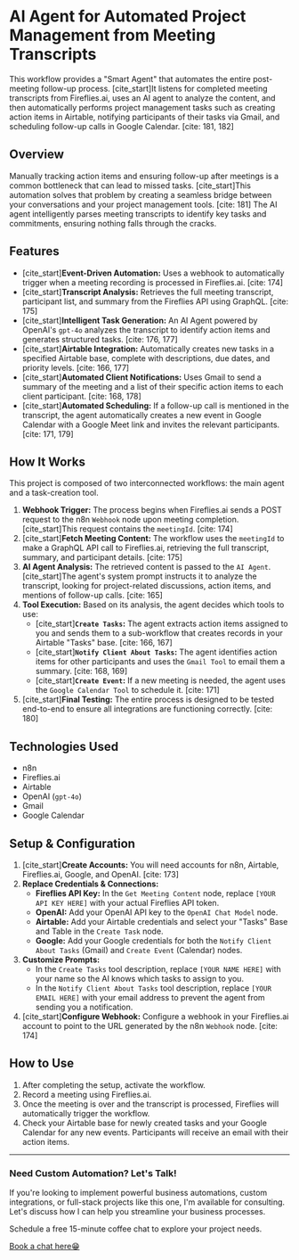 # AI Agent for Automated Project Management from Meeting Transcripts

This workflow provides a "Smart Agent" that automates the entire post-meeting follow-up process. [cite_start]It listens for completed meeting transcripts from Fireflies.ai, uses an AI agent to analyze the content, and then automatically performs project management tasks such as creating action items in Airtable, notifying participants of their tasks via Gmail, and scheduling follow-up calls in Google Calendar. [cite: 181, 182]

## Overview

Manually tracking action items and ensuring follow-up after meetings is a common bottleneck that can lead to missed tasks. [cite_start]This automation solves that problem by creating a seamless bridge between your conversations and your project management tools. [cite: 181] The AI agent intelligently parses meeting transcripts to identify key tasks and commitments, ensuring nothing falls through the cracks.

## Features

* [cite_start]**Event-Driven Automation:** Uses a webhook to automatically trigger when a meeting recording is processed in Fireflies.ai. [cite: 174]
* [cite_start]**Transcript Analysis:** Retrieves the full meeting transcript, participant list, and summary from the Fireflies API using GraphQL. [cite: 175]
* [cite_start]**Intelligent Task Generation:** An AI Agent powered by OpenAI's `gpt-4o` analyzes the transcript to identify action items and generates structured tasks. [cite: 176, 177]
* [cite_start]**Airtable Integration:** Automatically creates new tasks in a specified Airtable base, complete with descriptions, due dates, and priority levels. [cite: 166, 177]
* [cite_start]**Automated Client Notifications:** Uses Gmail to send a summary of the meeting and a list of their specific action items to each client participant. [cite: 168, 178]
* [cite_start]**Automated Scheduling:** If a follow-up call is mentioned in the transcript, the agent automatically creates a new event in Google Calendar with a Google Meet link and invites the relevant participants. [cite: 171, 179]

## How It Works

This project is composed of two interconnected workflows: the main agent and a task-creation tool.

1.  **Webhook Trigger:** The process begins when Fireflies.ai sends a POST request to the n8n `Webhook` node upon meeting completion. [cite_start]This request contains the `meetingId`. [cite: 174]
2.  [cite_start]**Fetch Meeting Content:** The workflow uses the `meetingId` to make a GraphQL API call to Fireflies.ai, retrieving the full transcript, summary, and participant details. [cite: 175]
3.  **AI Agent Analysis:** The retrieved content is passed to the `AI Agent`. [cite_start]The agent's system prompt instructs it to analyze the transcript, looking for project-related discussions, action items, and mentions of follow-up calls. [cite: 165]
4.  **Tool Execution:** Based on its analysis, the agent decides which tools to use:
    * [cite_start]**`Create Tasks`:** The agent extracts action items assigned to you and sends them to a sub-workflow that creates records in your Airtable "Tasks" base. [cite: 166, 167]
    * [cite_start]**`Notify Client About Tasks`:** The agent identifies action items for other participants and uses the `Gmail Tool` to email them a summary. [cite: 168, 169]
    * [cite_start]**`Create Event`:** If a new meeting is needed, the agent uses the `Google Calendar Tool` to schedule it. [cite: 171]
5.  [cite_start]**Final Testing:** The entire process is designed to be tested end-to-end to ensure all integrations are functioning correctly. [cite: 180]

## Technologies Used

* n8n
* Fireflies.ai
* Airtable
* OpenAI (`gpt-4o`)
* Gmail
* Google Calendar

## Setup & Configuration

1.  [cite_start]**Create Accounts:** You will need accounts for n8n, Airtable, Fireflies.ai, Google, and OpenAI. [cite: 173]
2.  **Replace Credentials & Connections:**
    * **Fireflies API Key:** In the `Get Meeting Content` node, replace `[YOUR API KEY HERE]` with your actual Fireflies API token.
    * **OpenAI:** Add your OpenAI API key to the `OpenAI Chat Model` node.
    * **Airtable:** Add your Airtable credentials and select your "Tasks" Base and Table in the `Create Task` node.
    * **Google:** Add your Google credentials for both the `Notify Client About Tasks` (Gmail) and `Create Event` (Calendar) nodes.
3.  **Customize Prompts:**
    * In the `Create Tasks` tool description, replace `[YOUR NAME HERE]` with your name so the AI knows which tasks to assign to you.
    * In the `Notify Client About Tasks` tool description, replace `[YOUR EMAIL HERE]` with your email address to prevent the agent from sending you a notification.
4.  [cite_start]**Configure Webhook:** Configure a webhook in your Fireflies.ai account to point to the URL generated by the n8n `Webhook` node. [cite: 174]

## How to Use

1.  After completing the setup, activate the workflow.
2.  Record a meeting using Fireflies.ai.
3.  Once the meeting is over and the transcript is processed, Fireflies will automatically trigger the workflow.
4.  Check your Airtable base for newly created tasks and your Google Calendar for any new events. Participants will receive an email with their action items.

---

### Need Custom Automation? Let's Talk!

If you're looking to implement powerful business automations, custom integrations, or full-stack projects like this one, I'm available for consulting. Let's discuss how I can help you streamline your business processes.

Schedule a free 15-minute coffee chat to explore your project needs.

[Book a chat here😁](https://cal.com/closegem/coffee-chat)
